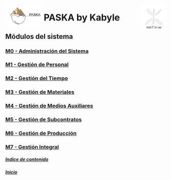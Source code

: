 <!---![LogoKabyle-Sinfondo-palabraKabYle](https://github.com/kabyleuy/kabyle2/blob/main/resources/LogoKabyle-Sinfondo-palabraKabYle.png?raw=true)--->
<!---![PalabraKabyle](resources/LogoKabyle-Sinfondo-palabraKabYle.png)--->

<img
  width="80"
  src="resources/LogoKabyle-Sinfondo-palabraKabYle.png"
  alt="Alt text"
  title="Kabyle SAS"
  style="display: inline-block; margin: 0 auto; max-width: 300px"
  align=right>
<img
  width="120"
  src="resources/Logo1-paska-CHCH.jpg"
  alt="Alt text"
  title="Paska by Kabyle"
  style="display: inline-block; margin: 0 auto; max-width: 300px"
  align=left>
  
<!---![Logo1-paska-CHCH](https://user-images.githubusercontent.com/111294790/187100277-dbd68fe2-9f6e-4175-b8bc-5bff73e4aed4.jpg)--->
# PASKA by Kabyle
## Módulos del sistema 
### [M0 - Administración del Sistema](./M0-AS.md)
### [M1 - Gestión de Personal](./M1-GP.md)
### [M2 - Gestión del Tiempo](./M2-GT.md)
### [M3 - Gestión de Materiales](./M3-GM.md)
### [M4 - Gestión de Medios Auxiliares](./M4-GMA.md)
### [M5 - Gestión de Subcontratos](./M5-GSC_caratula.md)
### [M6 - Gestión de Producción](./M6-GPR_caratula.md)
### [M7 - Gestión Integral](./M7-GI_caratula.md)

##### [Indice de contenido](./0-IndicePpal.md) 
##### [Inicio](./README.md)  

<!---#### [Contacto](./Contacto.md)--->
 
